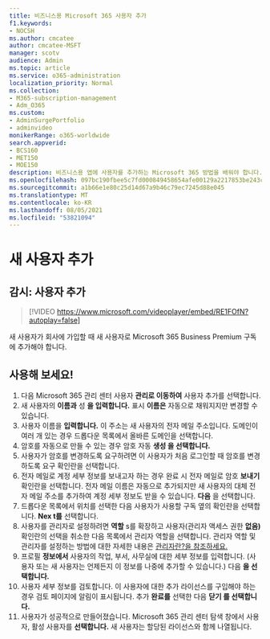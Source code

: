 ```yaml
---
title: 비즈니스용 Microsoft 365 사용자 추가
f1.keywords:
- NOCSH
ms.author: cmcatee
author: cmcatee-MSFT
manager: scotv
audience: Admin
ms.topic: article
ms.service: o365-administration
localization_priority: Normal
ms.collection:
- M365-subscription-management
- Adm_O365
ms.custom:
- AdminSurgePortfolio
- adminvideo
monikerRange: o365-worldwide
search.appverid:
- BCS160
- MET150
- MOE150
description: 비즈니스용 앱에 사용자를 추가하는 Microsoft 365 방법을 배워야 합니다.
ms.openlocfilehash: 097bc190fbee5c7fd000849458654afe00129a2217853be243c9b179d795ea00
ms.sourcegitcommit: a1b66e1e80c25d14d67a9b46c79ec7245d88e045
ms.translationtype: MT
ms.contentlocale: ko-KR
ms.lasthandoff: 08/05/2021
ms.locfileid: "53821094"
---
```

# <a name="add-a-new-user"></a>새 사용자 추가

## <a name="watch-add-a-user"></a>감시: 사용자 추가

> [!VIDEO https://www.microsoft.com/videoplayer/embed/RE1FOfN?autoplay=false]

새 사용자가 회사에 가입할 때 새 사용자로 Microsoft 365 Business Premium 구독에 추가해야 합니다.

## <a name="try-it"></a>사용해 보세요!

1. 다음 Microsoft 365 관리 센터 사용자 **관리로 이동하여** 사용자 추가를 선택합니다.
1. 새 사용자의 **이름과** 성 **을 입력합니다.** 표시 **이름은** 자동으로 채워지지만 변경할 수 있습니다.
1. 사용자 이름을 **입력합니다.** 이 주소는 새 사용자의 전자 메일 주소입니다. 도메인이 여러 개 있는 경우 드롭다운 목록에서 올바른 도메인을 선택합니다.
1. 암호를 자동으로 만들 수 있는 경우 암호 자동 **생성 을 선택합니다.**
1. 사용자가 암호를 변경하도록 요구하려면 이  사용자가 처음 로그인할 때 암호를 변경하도록 요구 확인란을 선택합니다.
1. 전자 메일로 계정 세부 정보를 보내고자 하는 경우 완료 시 전자 메일로 암호 **보내기** 확인란을 선택합니다. 전자 메일 이름은 자동으로 추가되지만 새 사용자의 대체 전자 메일 주소를 추가하여 계정 세부 정보도 받을 수 있습니다. **다음** 을 선택합니다.
1. 드롭다운 목록에서 위치를 선택한 다음 사용자가 사용할 구독 옆의 확인란을 선택합니다. **Nex t를** 선택합니다.
1. 사용자를 관리자로 설정하려면 **역할** s를 확장하고 사용자(관리자 액세스 권한 **없음)** 확인란의 선택을 취소한 다음 목록에서 관리자 역할을 선택합니다. 관리자 역할 및 관리자를 설정하는 방법에 대한 자세한 내용은 [관리자란?을 참조하세요.](what-is-admin.md)
1. 프로필 **정보에서** 사용자의 작업, 부서, 사무실에 대한 세부 정보를 입력합니다. (사용자 또는 새 사용자는 언제든지 이 정보를 나중에 추가할 수 있습니다.) 다음 **을 선택합니다.**
1. 사용자 세부 정보를 검토합니다. 이 사용자에 대한 추가 라이선스를 구입해야 하는 경우 검토 페이지에 알림이 표시됩니다. 추가 **완료를** 선택한 다음 **닫기 를 선택합니다.**
1. 사용자가 성공적으로 만들어졌습니다. Microsoft 365 관리 센터 탐색 창에서 사용자, 활성 사용자를 **선택합니다.** 새 사용자는 할당된 라이선스와 함께 나열됩니다.